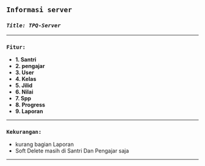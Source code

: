 ## **`Informasi server`**

### **_`Title: TPQ-Server`_**

---

### **`Fitur:`**

- **1. Santri**
- **2. pengajar**
- **3. User**
- **4. Kelas**
- **5. Jilid**
- **6. Nilai**
- **7. Spp**
- **8. Progress**
- **9. Laporan**

---

### **`Kekurangan:`**

- kurang bagian Laporan
- Soft Delete masih di Santri Dan Pengajar saja

---
